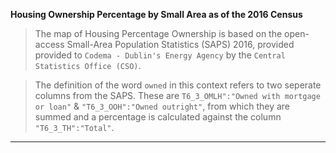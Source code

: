 **Housing Ownership Percentage by Small Area as of the 2016 Census**

> The map of Housing Percentage Ownership is based on the open-access Small-Area Population Statistics (SAPS) 2016, provided provided to `Codema - Dublin's Energy Agency` by the `Central Statistics Office (CSO)`. 

> The definition of the word `owned` in this context refers to two seperate columns from the SAPS. These are `T6_3_OMLH":"Owned with mortgage or loan"` & `"T6_3_OOH":"Owned outright"`, from which they are summed and a percentage is calculated against the column `"T6_3_TH":"Total"`.

<object type="text/html" data="../../html/housing_ownership_sa.html" width="1000" height="1000" frameborder="0"></object>

---